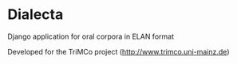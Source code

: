# Dialecta
Django application for oral corpora in ELAN format

Developed for the TriMCo project (http://www.trimco.uni-mainz.de)
